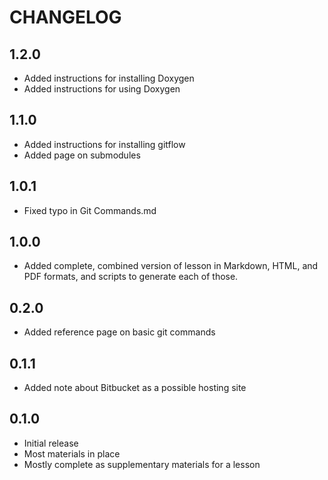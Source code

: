 CHANGELOG
=========
## 1.2.0 ##
* Added instructions for installing Doxygen
* Added instructions for using Doxygen

## 1.1.0 ##
* Added instructions for installing gitflow
* Added page on submodules

## 1.0.1 ##
* Fixed typo in Git Commands.md

## 1.0.0 ##
* Added complete, combined version of lesson in Markdown, HTML, and PDF formats,
  and scripts to generate each of those.

## 0.2.0 ##
* Added reference page on basic git commands

## 0.1.1 ##
* Added note about Bitbucket as a possible hosting site

## 0.1.0 ##
* Initial release
* Most materials in place
* Mostly complete as supplementary materials for a lesson
